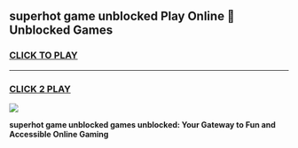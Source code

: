 
## superhot game unblocked Play Online 👋 Unblocked Games
<h3>
<a href="https://premium.freeplayer.one?title=superhot_game_unblocked&ref=19F">CLICK TO PLAY</a></h3>
<hr>

<h3>
<a href="https://premium.freeplayer.one?title=superhot_game_unblocked&ref=19F">CLICK 2 PLAY</a>
  
</h3>

<a href="https://premium.freeplayer.one?title=superhot_game_unblocked&ref=19F"><img src="https://clearcache.store/games.png"></a>


**superhot game unblocked games unblocked: Your Gateway to Fun and Accessible Online Gaming**
